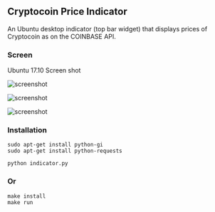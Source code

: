 ## Cryptocoin Price Indicator

An Ubuntu desktop indicator (top bar widget) that displays prices of Cryptocoin as on the COINBASE API.

### Screen 

Ubuntu 17.10 Screen shot

![screenshot](https://github.com/techstar-inc/cryptocoin-price/blob/master/img/screen.png)

![screenshot](https://github.com/techstar-inc/cryptocoin-price/blob/master/img/screen3.png)

![screenshot](https://github.com/techstar-inc/cryptocoin-price/blob/master/img/screen1.png)

### Installation

```
sudo apt-get install python-gi
sudo apt-get install python-requests
```

```
python indicator.py 
```

### Or 
```
make install
make run
```
